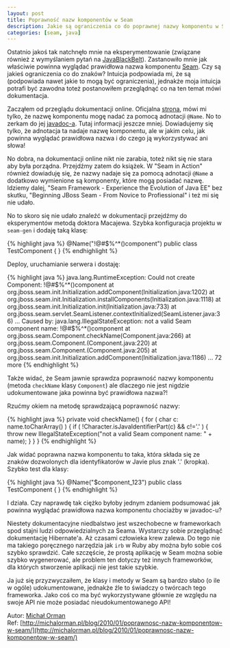 ```yaml
---
layout: post
title: Poprawność nazw komponentów w Seam
description: Jakie są ograniczenia co do poprawnej nazwy komponentu w Seam-ie
categories: [seam, java]
---
```

Ostatnio jakoś tak natchnęło mnie na eksperymentowanie (związane również z wymyślaniem pytań na [JavaBlackBelt](http://www.javablackbelt.com/Home.wwa)). Zastanowiło mnie jak właściwie powinna wyglądać prawidłowa nazwa komponentu [Seam](http://seamframework.org/). Czy są jakieś ograniczenia co do znaków? Intuicja podpowiada mi, że są (podpowiada nawet jakie to mogą być ograniczenia), jednakże moja intuicja potrafi być zawodna toteż postanowiłem przeglądnąć co na ten temat mówi dokumentacja.

Zacząłem od przeglądu dokumentacji online. Oficjalna [strona](http://docs.jboss.com/seam/latest/reference/en-US/html/concepts.html#d0e3886), mówi mi tylko, że nazwę komponentu mogę nadać za pomocą adnotacji `@Name`. No to zerkam do jej [javadoc-a](http://docs.jboss.org/seam/2.2.0.GA/api/). Tutaj informacji jeszcze mniej. Dowiadujemy się tylko, że adnotacja ta nadaje nazwę komponentu, ale w jakim celu, jak powinna wyglądać prawidłowa nazwa i do czego ją wykorzystywać ani słowa!

No dobra, na dokumentacji online nikt nie zarabia, toteż nikt się nie stara aby była porządna. Przejdźmy zatem do książek. W "Seam in Action" również dowiaduję się, że nazwy nadaje się za pomocą adnotacji `@Name` a dodatkowo wymienione są komponenty, które mogą posiadać nazwę. Idziemy dalej, "Seam Framework - Experience the Evolution of Java EE" bez skutku, "Beginning JBoss Seam - From Novice to Profiessional" i też mi się nie udało.

No to skoro się nie udało znaleźć w dokumentacji przejdźmy do eksperymentów metodą doktora Macajewa. Szybka konfiguracja projektu w `seam-gen` i dodaję taką klasę:

{% highlight java %}
@Name("!@#$%^*()component")
public class TestComponent {
}
{% endhighlight %}

Deploy, uruchamianie serwera i dostaję:

{% highlight java %}
java.lang.RuntimeException: Could not create Component: !@#$%^*()component
        at org.jboss.seam.init.Initialization.addComponent(Initialization.java:1202)
        at org.jboss.seam.init.Initialization.installComponents(Initialization.java:1118)
        at org.jboss.seam.init.Initialization.init(Initialization.java:733)
        at org.jboss.seam.servlet.SeamListener.contextInitialized(SeamListener.java:36)
        ...
Caused by: java.lang.IllegalStateException: not a valid Seam component name: !@#$%^*()component
        at org.jboss.seam.Component.checkName(Component.java:266)
        at org.jboss.seam.Component.<init>(Component.java:220)
        at org.jboss.seam.Component.<init>(Component.java:205)
        at org.jboss.seam.init.Initialization.addComponent(Initialization.java:1186)
        ... 72 more
{% endhighlight %}

Także widać, że Seam jawnie sprawdza poprawność nazwy komponentu (metoda `checkName` klasy `Component`) ale dlaczego nie jest nigdzie udokumentowane jaka powinna być prawidłowa nazwa?!

Rzućmy okiem na metodę sprawdzającą poprawność nazwy:

{% highlight java %}
private void checkName()
{
   for ( char c: name.toCharArray() )
   {
      if ( !Character.isJavaIdentifierPart(c) && c!='.' )
      {
         throw new IllegalStateException("not a valid Seam component name: " + name);
      }
   }
}
{% endhighlight %}

Jak widać poprawna nazwa komponentu to taka, która składa się ze znaków dozwolonych dla identyfikatorów w Javie plus znak '.' (kropka). Szybko test dla klasy:

{% highlight java %}
@Name("$component_123")
public class TestComponent {
}
{% endhighlight %}

I działa. Czy naprawdę tak ciężko byłoby jednym zdaniem podsumować jak powinna wyglądać prawidłowa nazwa komponentu chociażby w javadoc-u?

Niestety dokumentacyjne niedbalstwo jest wszechobecne w frameworkach spod stajni ludzi odpowiedzialnych za Seama. Wystarczy sobie przeglądnąć dokumentację Hibernate'a. Aż czasami człowieka krew zalewa. Do tego nie ma takiego poręcznego narzędzia jak `irb` w Ruby aby można było sobie coś szybko sprawdzić. Całe szczęście, że prostą aplikację w Seam można sobie szybko wygenerować, ale problem ten dotyczy też innych frameworków, dla których stworzenie aplikacji nie jest takie szybkie.

Ja już się przyzwyczaiłem, że klasy i metody w Seam są bardzo słabo (o ile w ogóle) udokumentowane, jednakże źle to świadczy o twórcach tego frameworka. Jako coś co ma być wykorzystywane głównie ze względu na swoje API nie może posiadać nieudokumentowanego API!
  
Autor: [Michał Orman](http://michalorman.pl)  
Ref: [http://michalorman.pl/blog/2010/01/poprawnosc-nazw-komponentow-w-seam/](http://michalorman.pl/blog/2010/01/poprawnosc-nazw-komponentow-w-seam/)

